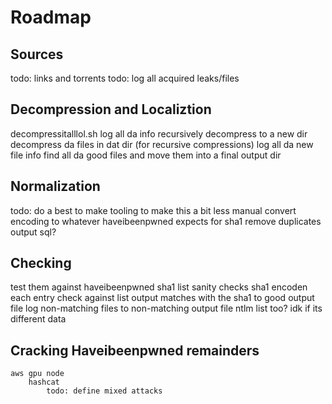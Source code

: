 # Roadmap
## Sources
todo: links and torrents
todo: log all acquired leaks/files

## Decompression and Localiztion
decompressitalllol.sh
    log all da info
    recursively decompress to a new dir
    decompress da files in dat dir (for recursive compressions)
    log all da new file info
    find all da good files and move them into a final output dir

## Normalization
todo:
    do a best to make tooling to make this a bit less manual
        convert encoding to whatever haveibeenpwned expects for sha1
        remove duplicates
    output
        sql?

## Checking
test them against haveibeenpwned sha1 list
    sanity checks
    sha1 encoden each entry
    check against list
    output matches with the sha1 to good output file
    log non-matching files to non-matching output file
ntlm list too? idk if its different data

## Cracking Haveibeenpwned remainders
    aws gpu node
        hashcat
            todo: define mixed attacks
